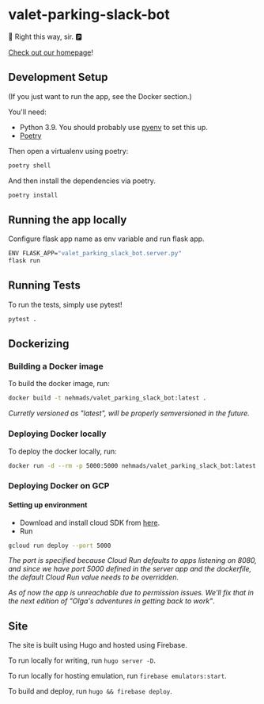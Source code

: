 # valet-parking-slack-bot

🔑 Right this way, sir. 🅿

[Check out our homepage](https://slackvaletbot.web.app/)!

## Development Setup

(If you just want to run the app, see the Docker section.)

You'll need:

- Python 3.9. You should probably use [pyenv](https://github.com/pyenv/pyenv) to set this up.
- [Poetry](https://python-poetry.org/docs/)

Then open a virtualenv using poetry:

```sh
poetry shell
```

And then install the dependencies via poetry.

```sh
poetry install
```

## Running the app locally


Configure flask app name as env variable and run flask app.

```sh
ENV FLASK_APP="valet_parking_slack_bot.server.py"
flask run
```

## Running Tests

To run the tests, simply use pytest!

```sh
pytest .
```

## Dockerizing

### Building a Docker image

To build the docker image, run:

```sh
docker build -t nehmads/valet_parking_slack_bot:latest .
```

*Curretly versioned as "latest", will be properly semversioned in the future.*

### Deploying Docker locally

To deploy the docker locally, run:

```sh
docker run -d --rm -p 5000:5000 nehmads/valet_parking_slack_bot:latest
```

### Deploying Docker on GCP

#### Setting up environment

- Download and install cloud SDK from [here](https://cloud.google.com/sdk/docs/install).
- Run

```sh
gcloud run deploy --port 5000
```

*The port is specified because Cloud Run defaults to apps listening on 8080, and since we have port 5000 defined in the server app and the dockerfile, the default Cloud Run value needs to be overridden.*

*As of now the app is unreachable due to permission issues. We'll fix that in the next edition of "Olga's adventures in getting back to work"*.

## Site

The site is built using Hugo and hosted using Firebase.

To run locally for writing, run `hugo server -D`.

To run locally for hosting emulation, run `firebase emulators:start`.

To build and deploy, run `hugo && firebase deploy`.
